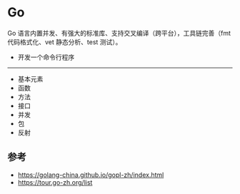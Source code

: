 # Go


Go 语言内置并发、有强大的标准库、支持交叉编译（跨平台），工具链完善（fmt 代码格式化、vet 静态分析、test 测试）。

- 开发一个命令行程序

---

- 基本元素
- 函数
- 方法
- 接口
- 并发
- 包
- 反射




## 参考

- https://golang-china.github.io/gopl-zh/index.html
- https://tour.go-zh.org/list